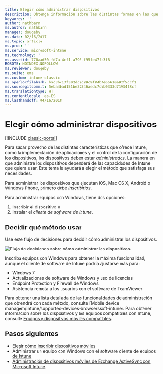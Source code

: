 ```yaml
---
title: Elegir cómo administrar dispositivos
description: Obtenga información sobre las distintas formas en las que puede inscribir y administrar dispositivos.
keywords: ''
author: nathbarn
ms.author: nathbarn
manager: dougeby
ms.date: 02/16/2017
ms.topic: article
ms.prod: ''
ms.service: microsoft-intune
ms.technology: ''
ms.assetid: 770aad50-fd7a-4cf1-a793-f95fe47fc3f8
ROBOTS: NOINDEX,NOFOLLOW
ms.reviewer: dougeby
ms.suite: ems
ms.custom: intune-classic
ms.openlocfilehash: bac3bc13f302dc9c89c9f84b7e65610e92f5ccf2
ms.sourcegitcommit: 5eba4bad151be32346aedc7cbb0333d71934f8cf
ms.translationtype: HT
ms.contentlocale: es-ES
ms.lasthandoff: 04/16/2018
---
```

# <a name="choose-how-to-manage-devices"></a>Elegir cómo administrar dispositivos

[!INCLUDE [classic-portal](../includes/classic-portal.md)]

Para sacar provecho de las distintas características que ofrece Intune, como la implementación de aplicaciones y el control de la configuración de los dispositivos, los dispositivos deben estar *administrados*. La manera en que administre los dispositivos dependerá de las capacidades de Intune que quiera usar. Este tema le ayudará a elegir el método que satisfaga sus necesidades.

Para administrar los dispositivos que ejecutan iOS, Mac OS X, Android o Windows Phone, primero debe *inscribirlos*.

Para administrar equipos con Windows, tiene dos opciones:

1. Inscribir el dispositivo **o**
2. Instalar el *cliente de software de Intune*.

## <a name="decide-which-method-to-use"></a>Decidir qué método usar
Use este flujo de decisiones para decidir cómo administrar los dispositivos.

![Flujo de decisiones sobre cómo administrar los dispositivos.](./media/choose-manage-method.png)

Inscriba equipos con Windows para obtener la máxima funcionalidad, aunque el cliente de software de Intune podría ajustarse más para:

- Windows 7
- Actualizaciones de software de Windows y uso de licencias
- Endpoint Protection y Firewall de Windows
- Asistencia remota a los usuarios con el software de TeamViewer

Para obtener una lista detallada de las funcionalidades de administración que obtendrá con cada método, consulte [Mobile device managem/intune/supported-devices-browserssoft-intune).
Para obtener información sobre los dispositivos y los equipos compatibles con Intune, consulte [Equipos y dispositivos móviles compatibles](/intune/supported-devices-browsers#intune-supported-devices).

## <a name="next-steps"></a>Pasos siguientes

- [Elegir cómo inscribir dispositivos móviles](/intune-classic/get-started/choose-how-to-enroll-devices1)
- [Administrar un equipo con Windows con el software cliente de equipos de Intune](/intune-classic/deploy-use/manage-windows-pcs-with-microsoft-intune)
- [Administración de dispositivos móviles de Exchange ActiveSync con Microsoft Intune](/intune-classic/deploy-use/mobile-device-management-with-exchange-activesync-and-microsoft-intune).
